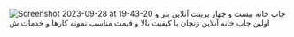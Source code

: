 ![Screenshot 2023-09-28 at 19-43-20 چاپ خانه بیست و چهار پرینت آنلاین بنر و اولین چاپ خانه آنلاین زنجان با کیفیت بالا و قیمت مناسب نمونه کارها و خدمات ش](https://github.com/me3hki/Graphic24/assets/87234097/eeb18835-c49f-47b3-b972-ea907984db6c)
